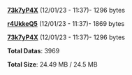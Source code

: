 [**73k7yP4X**](/data/73k7yP4X.txt) (12/01/23 - 11:37)- 1296 bytes

[**r4UkkeQ5**](/data/r4UkkeQ5.txt) (12/01/23 - 11:37)- 1869 bytes

[**73k7yP4X**](/data/73k7yP4X.txt) (12/01/23 - 11:37)- 1296 bytes

**Total Datas**: 3969

**Total Size**: 24.49 MB / 24.5 MB